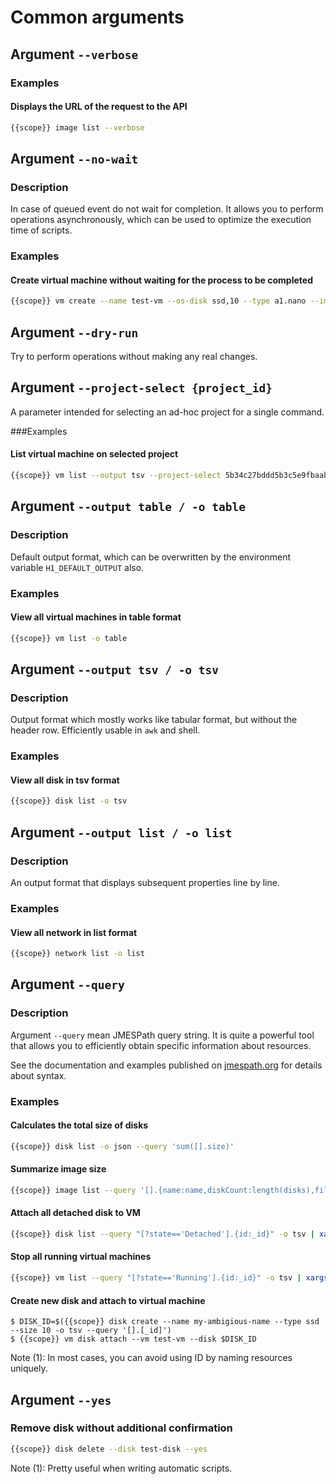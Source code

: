 # Common arguments
## Argument ```--verbose```

### Examples

#### Displays the URL of the request to the API

```bash
{{scope}} image list --verbose
```

## Argument ``--no-wait``

### Description

In case of queued event do not wait for completion. It allows you to perform operations
asynchronously, which can be used to optimize the execution time of scripts.

### Examples

#### Create virtual machine without waiting for the process to be completed
```bash
{{scope}} vm create --name test-vm --os-disk ssd,10 --type a1.nano --image debian --ssh my-ssh --no-wait
```

## Argument ``--dry-run``

Try to perform operations without making any real changes.
## Argument ```--project-select {project_id}```

A parameter intended for selecting an ad-hoc project for a single command.

###Examples

#### List virtual machine on selected project

```bash
{{scope}} vm list --output tsv --project-select 5b34c27bddd5b3c5e9fbaab0
```
## Argument ```--output table / -o table```

### Description

Default output format, which can be overwritten by the environment variable ```H1_DEFAULT_OUTPUT``` also.

### Examples

#### View all virtual machines in table format

```bash
{{scope}} vm list -o table
```

## Argument ```--output tsv / -o tsv```

### Description

Output format which mostly works like tabular format, but without the header row. Efficiently usable in ```awk``` and shell.

### Examples

#### View all disk in tsv format

```bash
{{scope}} disk list -o tsv
```

## Argument ```--output list / -o list```

### Description

An output format that displays subsequent properties line by line.

### Examples

#### View all network in list format

```bash
{{scope}} network list -o list
```

## Argument ```--query```

### Description

Argument ```--query``` mean JMESPath query string. It is quite a powerful tool that allows you to efficiently 
    obtain specific information about resources.
    
See the documentation and examples published on [jmespath.org](https://jmespath.org) for details about syntax.
    
### Examples

#### Calculates the total size of disks

```bash
{{scope}} disk list -o json --query 'sum([].size)'
```

#### Summarize image size

```bash
{{scope}} image list --query '[].{name:name,diskCount:length(disks),fileSize:fileSize}'
```

#### Attach all detached disk to VM

```bash
{{scope}} disk list --query "[?state=='Detached'].{id:_id}" -o tsv | xargs -r -n 1 {{scope}} vm disk attach --vm test-vm --disk
```

#### Stop all running virtual machines

```bash
{{scope}} vm list --query "[?state=='Running'].{id:_id}" -o tsv | xargs -r -n 1 {{scope}} vm stop --vm
```

#### Create new disk and attach to virtual machine

```
$ DISK_ID=$({{scope}} disk create --name my-ambigious-name --type ssd --size 10 -o tsv --query '[].[_id]')
$ {{scope}} vm disk attach --vm test-vm --disk $DISK_ID
```

Note (1): In most cases, you can avoid using ID by naming resources uniquely.
## Argument ```--yes```
### Remove disk without additional confirmation

```bash
{{scope}} disk delete --disk test-disk --yes
```

Note (1): Pretty useful when writing automatic scripts.
